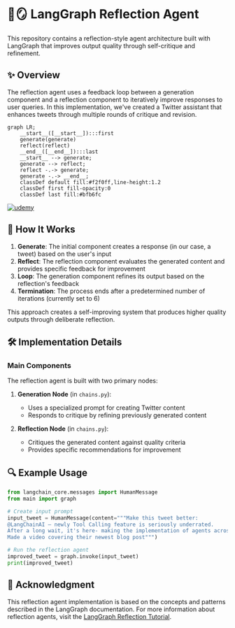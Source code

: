 # 🦜🪞 LangGraph Reflection Agent

This repository contains a reflection-style agent architecture built with LangGraph that improves output quality through self-critique and refinement.

## ✨ Overview

The reflection agent uses a feedback loop between a generation component and a reflection component to iteratively improve responses to user queries. In this implementation, we've created a Twitter assistant that enhances tweets through multiple rounds of critique and revision.

```mermaid
graph LR;
    __start__([__start__]):::first
    generate(generate)
    reflect(reflect)
    __end__([__end__]):::last
    __start__ --> generate;
    generate --> reflect;
    reflect -.-> generate;
    generate -.-> __end__;
    classDef default fill:#f2f0ff,line-height:1.2
    classDef first fill-opacity:0
    classDef last fill:#bfb6fc
```
[![udemy](https://img.shields.io/badge/LangGraph🦜🔗%20Udemy%20Course-%20Coupon%20%2412.99-brightgreen)](https://www.udemy.com/course/langgraph/?couponCode=APRIL-2025)

## 🔄 How It Works

1. **Generate**: The initial component creates a response (in our case, a tweet) based on the user's input
2. **Reflect**: The reflection component evaluates the generated content and provides specific feedback for improvement
3. **Loop**: The generation component refines its output based on the reflection's feedback
4. **Termination**: The process ends after a predetermined number of iterations (currently set to 6)

This approach creates a self-improving system that produces higher quality outputs through deliberate reflection.
 
## 🛠️ Implementation Details

### Main Components

The reflection agent is built with two primary nodes:

1. **Generation Node** (in `chains.py`):
   - Uses a specialized prompt for creating Twitter content
   - Responds to critique by refining previously generated content

2. **Reflection Node** (in `chains.py`):
   - Critiques the generated content against quality criteria
   - Provides specific recommendations for improvement

## 🔍 Example Usage

```python
from langchain_core.messages import HumanMessage
from main import graph

# Create input prompt
input_tweet = HumanMessage(content="""Make this tweet better:
@LangChainAI — newly Tool Calling feature is seriously underrated.
After a long wait, it's here- making the implementation of agents across different models with function calling - super easy.
Made a video covering their newest blog post""")

# Run the reflection agent
improved_tweet = graph.invoke(input_tweet)
print(improved_tweet)
```
 
## 👏 Acknowledgment

This reflection agent implementation is based on the concepts and patterns described in the LangGraph documentation. For more information about reflection agents, visit the [LangGraph Reflection Tutorial](https://langchain-ai.github.io/langgraph/tutorials/reflection/reflection/).

